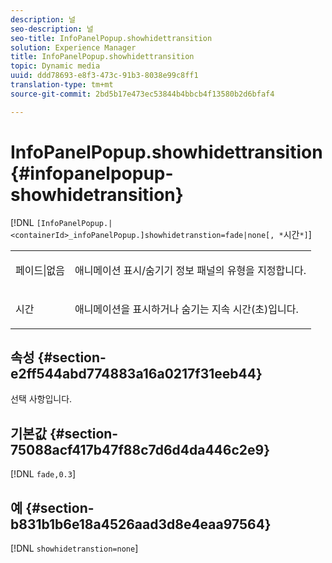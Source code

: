 ```yaml
---
description: 널
seo-description: 널
seo-title: InfoPanelPopup.showhidettransition
solution: Experience Manager
title: InfoPanelPopup.showhidettransition
topic: Dynamic media
uuid: ddd78693-e8f3-473c-91b3-8038e99c8ff1
translation-type: tm+mt
source-git-commit: 2bd5b17e473ec53844b4bbcb4f13580b2d6bfaf4

---
```



# InfoPanelPopup.showhidettransition{#infopanelpopup-showhidetransition}

[!DNL `[InfoPanelPopup.|<containerId>_infoPanelPopup.]showhidetranstion=fade|none[, *`시간`*]`]

<table id="table_863763B730A949AA8C0E11E6F8461E3A"> 
 <tbody> 
  <tr> 
   <td colname="col1"> <p><span class="codeph"> 페이드|없음</span> </p> </td> 
   <td colname="col2"> <p> 애니메이션 표시/숨기기 정보 패널의 유형을 지정합니다. </p> </td> 
  </tr> 
  <tr> 
   <td> <p> <span class="codeph"><span class="varname"> 시간</span></span> </p> </td> 
   <td> <p> 애니메이션을 표시하거나 숨기는 지속 시간(초)입니다. </p> </td> 
  </tr> 
 </tbody> 
</table>

## 속성 {#section-e2ff544abd774883a16a0217f31eeb44}

선택 사항입니다.

## 기본값 {#section-75088acf417b47f88c7d6d4da446c2e9}

[!DNL `fade,0.3`]

## 예 {#section-b831b1b6e18a4526aad3d8e4eaa97564}

[!DNL `showhidetranstion=none`]
